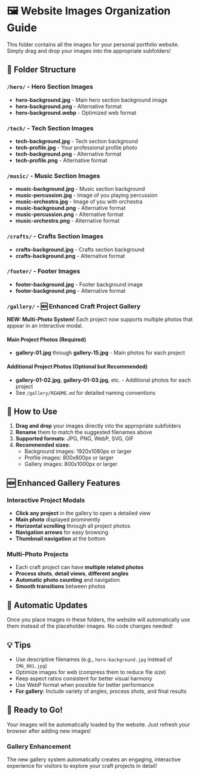 # 🖼️ Website Images Organization Guide

This folder contains all the images for your personal portfolio website. Simply drag and drop your images into the appropriate subfolders!

## 📁 Folder Structure

### `/hero/` - Hero Section Images
- **hero-background.jpg** - Main hero section background image
- **hero-background.png** - Alternative format
- **hero-background.webp** - Optimized web format

### `/tech/` - Tech Section Images  
- **tech-background.jpg** - Tech section background
- **tech-profile.jpg** - Your professional profile photo
- **tech-background.png** - Alternative format
- **tech-profile.png** - Alternative format

### `/music/` - Music Section Images
- **music-background.jpg** - Music section background
- **music-percussion.jpg** - Image of you playing percussion
- **music-orchestra.jpg** - Image of you with orchestra
- **music-background.png** - Alternative format
- **music-percussion.png** - Alternative format
- **music-orchestra.png** - Alternative format

### `/crafts/` - Crafts Section Images
- **crafts-background.jpg** - Crafts section background
- **crafts-background.png** - Alternative format

### `/footer/` - Footer Images
- **footer-background.jpg** - Footer background image
- **footer-background.png** - Alternative format

### `/gallery/` - 🆕 Enhanced Craft Project Gallery
**NEW: Multi-Photo System!** Each project now supports multiple photos that appear in an interactive modal.

#### **Main Project Photos (Required)**
- **gallery-01.jpg** through **gallery-15.jpg** - Main photos for each project

#### **Additional Project Photos (Optional but Recommended)**
- **gallery-01-02.jpg**, **gallery-01-03.jpg**, etc. - Additional photos for each project
- See `/gallery/README.md` for detailed naming conventions

## 🎯 How to Use

1. **Drag and drop** your images directly into the appropriate subfolders
2. **Rename** them to match the suggested filenames above
3. **Supported formats**: JPG, PNG, WebP, SVG, GIF
4. **Recommended sizes**:
   - Background images: 1920x1080px or larger
   - Profile images: 800x800px or larger
   - Gallery images: 800x1000px or larger

## 🆕 Enhanced Gallery Features

### **Interactive Project Modals**
- **Click any project** in the gallery to open a detailed view
- **Main photo** displayed prominently
- **Horizontal scrolling** through all project photos
- **Navigation arrows** for easy browsing
- **Thumbnail navigation** at the bottom

### **Multi-Photo Projects**
- Each craft project can have **multiple related photos**
- **Process shots**, **detail views**, **different angles**
- **Automatic photo counting** and navigation
- **Smooth transitions** between photos

## 🔄 Automatic Updates

Once you place images in these folders, the website will automatically use them instead of the placeholder images. No code changes needed!

## 💡 Tips

- Use descriptive filenames (e.g., `hero-background.jpg` instead of `IMG_001.jpg`)
- Optimize images for web (compress them to reduce file size)
- Keep aspect ratios consistent for better visual harmony
- Use WebP format when possible for better performance
- **For gallery**: Include variety of angles, process shots, and final results

## 🚀 Ready to Go!

Your images will be automatically loaded by the website. Just refresh your browser after adding new images!

### **Gallery Enhancement**
The new gallery system automatically creates an engaging, interactive experience for visitors to explore your craft projects in detail! 